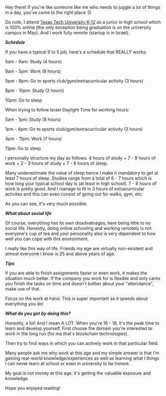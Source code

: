 Hey there! If you're like someone like me who needs to juggle a lot of things in a day, you've come to the right place :D

Do note, I attend [Texas Tech University K-12](https://www.depts.ttu.edu/k12/) as a junior in high school which is 100% online (the only exception being graduation is on the university campus in May). 
And I work fully remote (startup is in Israel).

***Schedule***

If you have a typical 9 to 5 job, here's a schedule that REALLY works:

5am - 9am: Study (4 hours)

9am - 5pm: Work (8 hours)

5pm - 8pm: Go to sports club/gym/extracurricular activity (3 hours)

8pm - 10pm: Study (2 hours)

10pm: Go to sleep


When trying to follow Israel Daylight Time for working hours:


5am - 1pm: Study (8 hours)

1pm - 4pm: Go to sports club/gym/extracurricular activity (3 hours)

4pm - 11pm: Work (7 hours)

11pm: Go to sleep


I personally structure my day as follows: 4 hours of study + 7 - 8 hours of work + 2 - 3 hours of study + 7 - 8 hours of sleep.

Many underestimate the value of sleep hence I make it mandatory to get at least 7 hours of sleep. Studies range from a total of 6 - 7 hours which is how long your typical school day is (at least in high school). 7 - 8 hours of work is pretty good. And I manage to fit in 3 hours of extracurricular activites and this can even consist of going out for walks, gym, etc.

As you can see, it's very much possible. 

***What about social life***

Of course, everything has its own disadvatnages, here being little to no social life. Honestly, doing online schooling and working remotely is not everyone's cup of tea and your personality also is very dependent to how well you can cope with this environment.

I really like this way of life. Friends my age are virtually non-existent and almost everyone I know is 25 and above years of age. 

***Tips***

If you are able to finish assignments faster or even work, it makes the situation much better. If the company you work for is flexible and only cares you finish the tasks on time and doesn't bother about your "attendance", make use of that. 

Focus on the work at hand. This is super important as it speeds about everything you do!

***What do you get by doing this?***

Honestly, a lot! And I mean A LOT. When you're 16 - 18, it's the peak time to learn and develop yourself. First choose the domain you're interested to work in the long run (for me that's blockchain technologies).

Then try to find ways in which you can actively work in that particular field. 

Many people ask me why work at this age and my simple answer is that I'm gaining real-world knowledge/experiences as well as learning what I things I can never learn at school or even in university to be honest.

My goal is not money at this age, it's getting the valuable exposure and knowledge.   




Hope you enjoyed reading!
